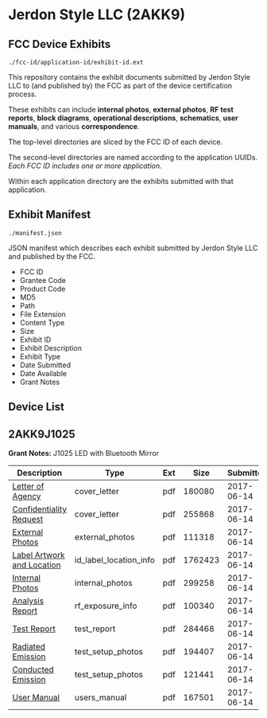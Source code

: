 # Jerdon Style LLC (2AKK9)
## FCC Device Exhibits

```
./fcc-id/application-id/exhibit-id.ext
```

This repository contains the exhibit documents submitted by Jerdon Style LLC to (and published by) the FCC as part of the device certification process.

These exhibits can include **internal photos**, **external photos**, **RF test reports**, **block diagrams**, **operational descriptions**, **schematics**, **user manuals**, and various **correspondence**.

The top-level directories are sliced by the FCC ID of each device.

The second-level directories are named according to the application UUIDs. *Each FCC ID includes one or more application.*

Within each application directory are the exhibits submitted with that application. 

## Exhibit Manifest

```
./manifest.json
```

JSON manifest which describes each exhibit submitted by Jerdon Style LLC and published by the FCC.

- FCC ID
- Grantee Code
- Product Code
- MD5
- Path
- File Extension
- Content Type
- Size
- Exhibit ID
- Exhibit Description
- Exhibit Type
- Date Submitted
- Date Available
- Grant Notes

## Device List
## 2AKK9J1025
**Grant Notes:** J1025 LED with Bluetooth Mirror

| Description | Type | Ext | Size | Submitted | Available |
| ----------- | ---- | --- | ---- | --------- | --------- |
| [Letter of Agency](2AKK9J1025/97ebe93c64c55e00ce9041ce3698f961/3425230.pdf) | cover_letter | pdf | 180080 | 2017-06-14 | 2017-06-14 |
| [Confidentiality Request](2AKK9J1025/97ebe93c64c55e00ce9041ce3698f961/3425231.pdf) | cover_letter | pdf | 255868 | 2017-06-14 | 2017-06-14 |
| [External Photos](2AKK9J1025/97ebe93c64c55e00ce9041ce3698f961/3425239.pdf) | external_photos | pdf | 111318 | 2017-06-14 | 2017-06-14 |
| [Label Artwork and Location](2AKK9J1025/97ebe93c64c55e00ce9041ce3698f961/3425240.pdf) | id_label_location_info | pdf | 1762423 | 2017-06-14 | 2017-06-14 |
| [Internal Photos](2AKK9J1025/97ebe93c64c55e00ce9041ce3698f961/3425241.pdf) | internal_photos | pdf | 299258 | 2017-06-14 | 2017-06-14 |
| [Analysis Report](2AKK9J1025/97ebe93c64c55e00ce9041ce3698f961/3425242.pdf) | rf_exposure_info | pdf | 100340 | 2017-06-14 | 2017-06-14 |
| [Test Report](2AKK9J1025/97ebe93c64c55e00ce9041ce3698f961/3425236.pdf) | test_report | pdf | 284468 | 2017-06-14 | 2017-06-14 |
| [Radiated Emission](2AKK9J1025/97ebe93c64c55e00ce9041ce3698f961/3425237.pdf) | test_setup_photos | pdf | 194407 | 2017-06-14 | 2017-06-14 |
| [Conducted Emission](2AKK9J1025/97ebe93c64c55e00ce9041ce3698f961/3425238.pdf) | test_setup_photos | pdf | 121441 | 2017-06-14 | 2017-06-14 |
| [User Manual](2AKK9J1025/97ebe93c64c55e00ce9041ce3698f961/3425232.pdf) | users_manual | pdf | 167501 | 2017-06-14 | 2017-06-14 |
